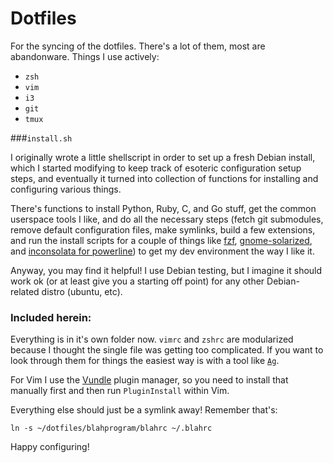 # Dotfiles

For the syncing of the dotfiles. There's a lot of them, most are
abandonware. Things I use actively:

* `zsh`
* `vim`
* `i3`
* `git`
* `tmux`

###`install.sh`

I originally wrote a little shellscript in order to set up a fresh Debian
install, which I started modifying to keep track of esoteric configuration
setup steps, and eventually it turned into collection of functions for
installing and configuring various things.

There's functions to install Python, Ruby, C, and Go stuff, get the common
userspace tools I like, and do all the necessary steps (fetch git
submodules, remove default configuration files, make symlinks, build a few
extensions, and run the install scripts for a couple of things like
[fzf](https://github.com/junegunn/fzf),
[gnome-solarized](https://github.com/Anthony25/gnome-terminal-colors-solarized),
and [inconsolata for powerline](https://github.com/powerline/fonts)) to
get my dev environment the way I like it.

Anyway, you may find it helpful! I use Debian testing, but I imagine it
should work ok (or at least give you a starting off point) for any other
Debian-related distro (ubuntu, etc).

### Included herein:

Everything is in it's own folder now. `vimrc` and `zshrc` are modularized
because I thought the single file was getting too complicated. If you want to
look through them for things the easiest way is with a tool like
[`Ag`](https://github.com/ggreer/the_silver_searcher).

For Vim I use the [Vundle](https://github.com/gmarik/Vundle.vim) plugin
manager, so you need to install that manually first
and then run `PluginInstall` within Vim.

Everything else should just be a symlink away! Remember that's:

    ln -s ~/dotfiles/blahprogram/blahrc ~/.blahrc

Happy configuring!
